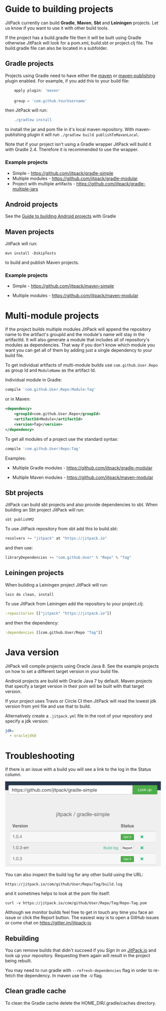 # Guide to building projects

JitPack currently can build **Gradle**, **Maven**, **Sbt** and **Leiningen** projects. Let us know if you want to use it with other build tools.

If the project has a build.gradle file then it will be built using Gradle otherwise JitPack will look for a pom.xml, build.sbt or project.clj file. The build.gradle file can also be located in a subfolder.

## Gradle projects

Projects using Gradle need to have either the [maven](http://gradle.org/docs/current/userguide/maven_plugin.html) or [maven-publishing](https://gradle.org/docs/current/userguide/publishing_maven.html) plugin enabled. For example, if you add this to your build file:

```gradle
    apply plugin: 'maven'
    
    group = 'com.github.YourUsername'
```

then JitPack will run:

```gradle
    ./gradlew install
```

to install the jar and pom file in it's local maven repository. With maven-publishing plugin it will run `./gradlew build publishToMavenLocal`. 

Note that if your project isn't using a Gradle wrapper JitPack will build it with Gradle 2.4. Therefore it is recommended to use the wrapper.

### Example projects

 - Simple - https://github.com/jitpack/gradle-simple
 - Multiple modules - https://github.com/jitpack/gradle-modular
 - Project with multiple artifacts - https://github.com/jitpack/gradle-multiple-jars

## Android projects

See the [Guide to building Android projects](https://github.com/jitpack/jitpack.io/blob/master/ANDROID.md) with Gradle

## Maven projects

JitPack will run: 

    mvn install -DskipTests
    
to build and publish Maven projects. 

### Example projects

 - Simple - https://github.com/jitpack/maven-simple

 - Multiple modules - https://github.com/jitpack/maven-modular
  
# Multi-module projects

If the project builds multiple modules JitPack will append the repository name to the artifact's groupId and the module's name will stay in the artifactId. It will also generate a module that includes all of repository's modules as dependencies. That way if you don't know which module you want you can get all of them by adding just a single dependency to your build file.

To get individual artifacts of multi-module builds use `com.github.User.Repo` as group Id and `ModuleName` as the artifact Id.

Individual module in Gradle:

```gradle
compile 'com.github.User.Repo:Module:Tag'
```
or in Maven:

```xml
<dependency> 
	<groupId>com.github.User.Repo</groupId> 
	<artifactId>Module</artifactId> 
	<version>Tag</version> 
</dependency>
``` 

To get all modules of a project use the standard syntax:
```gradle
compile 'com.github.User:Repo:Tag'
```

Examples:

 - Multiple Gradle modules - https://github.com/jitpack/gradle-modular

 - Multiple Maven modules - https://github.com/jitpack/maven-modular

## Sbt projects

JitPack can build sbt projects and also provide dependencies to sbt. 
When building an Sbt project JitPack will run:

    sbt publishM2

To use JitPack repository from sbt add this to build.sbt:
```sbt
resolvers += "jitpack" at "https://jitpack.io"
```
and then use:
```sbt
libraryDependencies += "com.github.User" % "Repo" % "Tag"
```

## Leiningen projects

When building a Leiningen project JitPack will run:

    lein do clean, install
    
To use JitPack from Leiningen add the repository to your project.clj:
```clojure    
:repositories [["jitpack" "https://jitpack.io"]]
```

and then the dependency:

```clojure
:dependencies [[com.github.User/Repo "Tag"]]
```

# Java version

JitPack will compile projects using Oracle Java 8. See the example projects on how to set a different target version in your build file. 

Android projects are build with Oracle Java 7 by default. Maven projects that specify a target version in their pom will be built with that target version.

If your project uses Travis or Circle CI then JitPack will read the lowest jdk version from yml file and use that to build.

Alternatively create a `.jitpack.yml` file in the root of your repository and specify a jdk version:
```yml
jdk:
  - oraclejdk8
```

# Troubleshooting

If there is an issue with a build you will see a link to the log in the Status column. 

   ![Build log](img/delete.png)

You can also inspect the build log for any other build using the URL:

```
https://jitpack.io/com/github/User/Repo/Tag/build.log
```

and it sometimes helps to look at the pom file itself:

```
curl -v https://jitpack.io/com/github/User/Repo/Tag/Repo-Tag.pom
```

Although we monitor builds feel free to get in touch any time you face an issue or click the Report button. 
The easiest way is to open a GitHub issues or come chat on https://gitter.im/jitpack-io

## Rebuilding

You can remove builds that didn't succeed if you *Sign In* on [JitPack.io](https://jitpack.io) and look up your repository. Requesting them again will result in the project being rebuilt.

You may need to run gradle with `--refresh-dependencies` flag in order to re-fetch the dependency. In maven use the `-U` flag.

## Clean gradle cache

To clean the Gradle cache delete the HOME_DIR/.gradle/caches directory.

